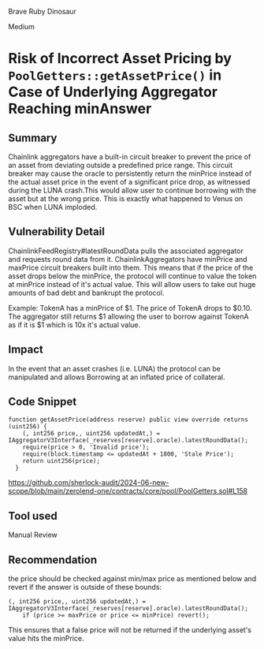 Brave Ruby Dinosaur

Medium

# Risk of Incorrect Asset Pricing by `PoolGetters::getAssetPrice()` in Case of Underlying Aggregator Reaching minAnswer

## Summary
Chainlink aggregators have a built-in circuit breaker to prevent the price of an asset from deviating outside a predefined price range. This circuit breaker may cause the oracle to persistently return the minPrice instead of the actual asset price in the event of a significant price drop, as witnessed during the LUNA crash.This would allow user to continue borrowing with the asset but at the wrong price. This is exactly what happened to Venus on BSC when LUNA imploded.
## Vulnerability Detail
ChainlinkFeedRegistry#latestRoundData pulls the associated aggregator and requests round data from it. ChainlinkAggregators have minPrice and maxPrice circuit breakers built into them. This means that if the price of the asset drops below the minPrice, the protocol will continue to value the token at minPrice instead of it's actual value. This will allow users to take out huge amounts of bad debt and bankrupt the protocol.

Example:
TokenA has a minPrice of $1. The price of TokenA drops to $0.10. The aggregator still returns $1 allowing the user to borrow against TokenA as if it is $1 which is 10x it's actual value.
## Impact
In the event that an asset crashes (i.e. LUNA) the protocol can be manipulated and allows Borrowing at an inflated price of collateral. 
## Code Snippet
```solidity
function getAssetPrice(address reserve) public view override returns (uint256) {
    (, int256 price,, uint256 updatedAt,) = IAggregatorV3Interface(_reserves[reserve].oracle).latestRoundData();
    require(price > 0, 'Invalid price');
    require(block.timestamp <= updatedAt + 1800, 'Stale Price');
    return uint256(price);
  }
```
https://github.com/sherlock-audit/2024-06-new-scope/blob/main/zerolend-one/contracts/core/pool/PoolGetters.sol#L158
## Tool used
Manual Review
## Recommendation
the price should be checked against min/max price as mentioned below and revert if the answer is outside of these bounds:
```solidity
(, int256 price,, uint256 updatedAt,) = IAggregatorV3Interface(_reserves[reserve].oracle).latestRoundData();
    if (price >= maxPrice or price <= minPrice) revert();
```
This ensures that a false price will not be returned if the underlying asset's value hits the minPrice.
